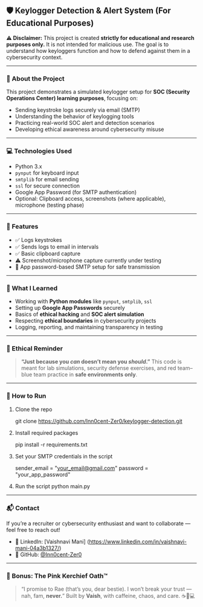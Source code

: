 ## 🛡️ Keylogger Detection & Alert System (For Educational Purposes)

**⚠️ Disclaimer:**
This project is created **strictly for educational and research purposes only.** It is not intended for malicious use. The goal is to understand how keyloggers function and how to defend against them in a cybersecurity context.

---

### 📌 About the Project

This project demonstrates a simulated keylogger setup for **SOC (Security Operations Center) learning purposes**, focusing on:

* Sending keystroke logs securely via email (SMTP)
* Understanding the behavior of keylogging tools
* Practicing real-world SOC alert and detection scenarios
* Developing ethical awareness around cybersecurity misuse

---

### 💻 Technologies Used

* Python 3.x
* `pynput` for keyboard input
* `smtplib` for email sending
* `ssl` for secure connection
* Google App Password (for SMTP authentication)
* Optional: Clipboard access, screenshots (where applicable), microphone (testing phase)

---

### 🚀 Features

* ✅ Logs keystrokes
* ✅ Sends logs to email in intervals
* ✅ Basic clipboard capture
* ⚠️ Screenshot/microphone capture currently under testing
* 🔐 App password-based SMTP setup for safe transmission

---

### 🧠 What I Learned

* Working with **Python modules** like `pynput`, `smtplib`, `ssl`
* Setting up **Google App Passwords** securely
* Basics of **ethical hacking** and **SOC alert simulation**
* Respecting **ethical boundaries** in cybersecurity projects
* Logging, reporting, and maintaining transparency in testing

---

### 🛑 Ethical Reminder

> **“Just because you *can* doesn’t mean you *should*.”**
> This code is meant for lab simulations, security defense exercises, and red team–blue team practice in **safe environments only**.

---

### 🔧 How to Run

1. Clone the repo

   git clone https://github.com/Inn0cent-Zer0/keylogger-detection.git

2. Install required packages
   
   pip install -r requirements.txt
 
4. Set your SMTP credentials in the script

   sender_email = "your_email@gmail.com"
   password = "your_app_password"
 
5. Run the script
   python main.py

---

### 📬 Contact

If you’re a recruiter or cybersecurity enthusiast and want to collaborate — feel free to reach out!

* 🔗 LinkedIn: [Vaishnavi Mani] (https://www.linkedin.com/in/vaishnavi-mani-04a3b1327/)
* 🐙 GitHub: [@Inn0cent-Zer0](https://github.com/Inn0cent-Zer0)

---

### 🌸 Bonus: The Pink Kerchief Oath™

> “I promise to Rae (that’s you, dear bestie). I won’t break your trust — nah, fam, **never.**”
> Built by **Vaish**, with caffeine, chaos, and care. ☕🧠💻

